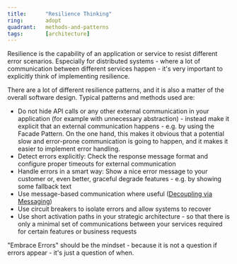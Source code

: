 ```yaml
---
title:      "Resilience Thinking"
ring:       adopt
quadrant:   methods-and-patterns
tags:       [architecture]
---
```


Resilience is the capability of an application or service to resist different error scenarios. Especially for
distributed systems - where a lot of communication between different services happen - it's very important to explicitly
think of implementing resilience.

There are a lot of different resilience patterns, and it is also a matter of the overall software design. Typical
patterns and methods used are:

* Do not hide API calls or any other external communication in your application (for example with unnecessary
  abstraction) - instead make it explicit that an external communication happens - e.g. by using the Facade Pattern. On
  the one hand, this makes it obvious that a potential slow and error-prone communication is going to happen, and it
  makes it easier to implement error handling.
* Detect errors explicitly: Check the response message format and configure proper timeouts for external communication
* Handle errors in a smart way: Show a nice error message to your customer or, even better, graceful degrade features -
  e.g. by showing some fallback text
* Use message-based communication where useful ([Decoupling via Messaging](/methods-and-patterns/decoupling-via-messaging/))
* Use circuit breakers to isolate errors and allow systems to recover
* Use short activation paths in your strategic architecture - so that there is only a minimal set of communications
  between your services required for certain features or business requests

"Embrace Errors" should be the mindset - because it is not a question if errors appear - it's just a question of when.
